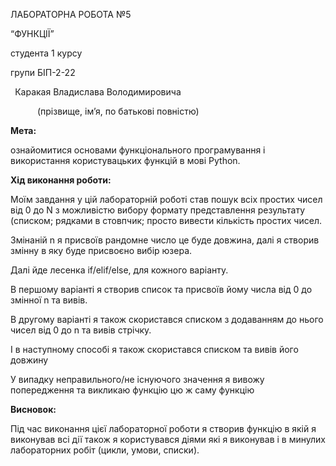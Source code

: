 ﻿ЛАБОРАТОРНА РОБОТА №5

“ФУНКЦІЇ”

студента  1  курсу

групи  БІП-2-22

` `Каракая Владислава Володимировича 

`      `(прізвище, ім’я, по батькові повністю)

**Мета:**

ознайомитися основами функціонального програмування і використання користувацьких функцій в мові Python.

**Хід виконання роботи:**

Моїм завдання у цій лабораторній роботі став пошук всіх простих чисел від 0 до N з можливістю вибору формату представлення результату (списком; рядками в стовпчик; просто вивести кількість простих чисел. 

Змінаній n я присвоїв рандомне число це буде довжина, далі я створив змінну в яку буде присвоєно вибір юзера.

Далі йде лесенка if/elif/else, для кожного варіанту.

В першому варіанті я створив список та присвоїв йому числа від 0 до змінної n та вивів.





В другому варіанті я також скористався списком з додаванням до нього чисел від 0 до n та вивів стрічку.








І в наступному способі я також скористався списком та вивів його довжину





У випадку неправильного/не існуючого значення я вивожу попередження та  викликаю функцію цю ж саму функцію



**Висновок:**

Під час виконання цієї лабораторної роботи я створив функцію в якій я виконував всі дії також я користувався діями які я виконував і в минулих лабораторних робіт (цикли, умови, списки).


